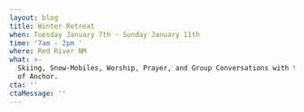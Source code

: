 ```yaml
---
layout: blog
title: Winter Retreat
when: Tuesday January 7th - Sunday January 11th
time: '7am - 2pm '
where: Red River NM
what: >-
  Skiing, Snow-Mobiles, Worship, Prayer, and Group Conversations with the people
  of Anchor. 
cta: ''
ctaMessage: ''
---
```


